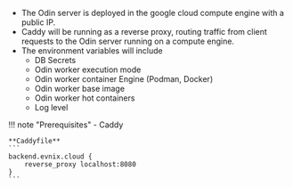 - The Odin server is deployed in the google cloud compute engine with a public IP. 
- Caddy will be running as a reverse proxy, routing traffic from client requests to the Odin server running on a compute engine.
- The environment variables will include 
    * DB Secrets 
    * Odin worker execution mode
    * Odin worker container Engine (Podman, Docker)
    * Odin worker base image
    * Odin worker hot containers
    * Log level

!!! note "Prerequisites"
    - Caddy

    **Caddyfile**
    ```
    backend.evnix.cloud {  
        reverse_proxy localhost:8080  
    }
    ```
